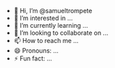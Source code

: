 - 👋 Hi, I’m @samueltrompete
- 👀 I’m interested in ...
- 🌱 I’m currently learning ...
- 💞️ I’m looking to collaborate on ...
- 📫 How to reach me ...
- 😄 Pronouns: ...
- ⚡ Fun fact: ...

<!---
samueltrompete/samueltrompete is a ✨ special ✨ repository because its `README.md` (this file) appears on your GitHub profile.
You can click the Preview link to take a look at your changes.
--->

